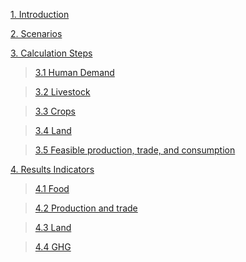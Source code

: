 [1. Introduction](https://github.com/FableCalculator/DocumentationWiki/wiki/1_Introduction)

[2. Scenarios](https://github.com/FableCalculator/DocumentationWiki/wiki/2_Scenarios)

[3. Calculation Steps](https://github.com/FableCalculator/DocumentationWiki/wiki/3_Calculation-Steps)

> [3.1 Human Demand](https://github.com/FableCalculator/DocumentationWiki/wiki/3_1.-Human-Demand)

> [3.2 Livestock](https://github.com/FableCalculator/DocumentationWiki/wiki/3_2.-Livestock)

> [3.3 Crops](https://github.com/FableCalculator/DocumentationWiki/wiki/3_3.-Crops)

> [3.4 Land](https://github.com/FableCalculator/DocumentationWiki/wiki/3.4-Land)

> [3.5 Feasible production, trade, and consumption](https://github.com/FableCalculator/DocumentationWiki/wiki/3_5.-Feasible-production,-trade,-and-consumption)

[4. Results Indicators](https://github.com/FableCalculator/DocumentationWiki/wiki/4_Results-Indicators)

> [4.1 Food](https://github.com/FableCalculator/DocumentationWiki/wiki/4_1.-Food)

> [4.2 Production and trade](https://github.com/FableCalculator/DocumentationWiki/wiki/4_2.-Production-and-trade)

> [4.3 Land](https://github.com/FableCalculator/DocumentationWiki/wiki/4_3.-Land)

> [4.4 GHG](https://github.com/FableCalculator/DocumentationWiki/wiki/4_4.-GHG)
